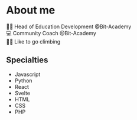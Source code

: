 # About me

👨‍🏫 Head of Education Development  @Bit-Academy <br>
💻 Community Coach @Bit-Academy <br>
🧗‍♂️ Like to go climbing

## Specialties
- Javascript
- Python
- React
- Svelte
- HTML
- CSS
- PHP
